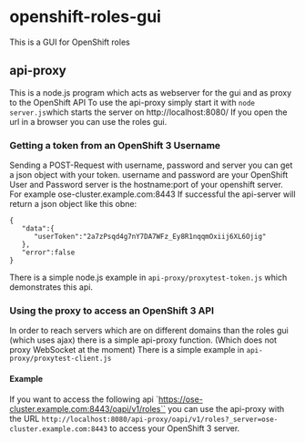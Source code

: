 # openshift-roles-gui
This is a GUI for OpenShift roles

## api-proxy
This is a node.js program which acts as webserver for the gui and as proxy to the OpenShift API
To use the api-proxy simply start it with ``node server.js``which starts the server on http://localhost:8080/
If you open the url in a browser you can use the roles gui.

### Getting a token from an OpenShift 3 Username
Sending a POST-Request with username, password and server you can get a json object with your token.
username and password are your OpenShift User and Password
server is the hostname:port of your openshift server. For example ose-cluster.example.com:8443
If successful the api-server will return a json object like this obne:
```
{
   "data":{
      "userToken":"2a7zPsqd4g7nY7DA7WFz_Ey8R1nqqmOxiij6XL6Ojig"
   },
   "error":false
}
```
There is a simple node.js example in ``api-proxy/proxytest-token.js`` which demonstrates this api.

### Using the proxy to access an OpenShift 3 API
In order to reach servers which are on different domains than the roles gui (which uses ajax) there is a simple api-proxy function. (Which does not proxy WebSocket at the moment)
There is a simple example in ``api-proxy/proxytest-client.js``
#### Example
If you want to access the following api `https://ose-cluster.example.com:8443/oapi/v1/roles`` you can use the api-proxy with the URL ``http://localhost:8080/api-proxy/oapi/v1/roles?_server=ose-cluster.example.com:8443`` to access your OpenShift 3 server.